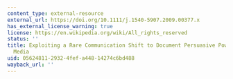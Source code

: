 ```yaml
---
content_type: external-resource
external_url: https://doi.org/10.1111/j.1540-5907.2009.00377.x
has_external_license_warning: true
license: https://en.wikipedia.org/wiki/All_rights_reserved
status: ''
title: Exploiting a Rare Communication Shift to Document Persuasive Power of the News
  Media
uid: 05624811-2932-4fef-a448-14274c6bd488
wayback_url: ''
---
```

